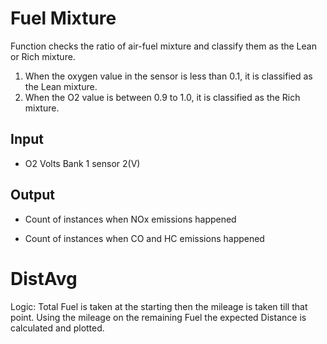 # Fuel Mixture
Function checks the ratio of air-fuel mixture and classify them as the Lean or Rich mixture.
1. When the oxygen value in the sensor is less than 0.1, it is classified as the Lean mixture.
2. When the O2 value is between 0.9 to 1.0, it is classified as the Rich mixture.


## Input
 
-   O2 Volts Bank 1 sensor 2(V)

## Output
 
-   Count of instances when NOx emissions happened

-   Count of instances when CO and HC emissions happened

# DistAvg
Logic: Total Fuel is taken at the starting then the mileage is taken till that point. Using the mileage on the remaining Fuel the expected Distance is calculated and plotted.
